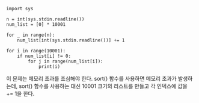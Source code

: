 ```
import sys

n = int(sys.stdin.readline())
num_list = [0] * 10001

for _ in range(n):
    num_list[int(sys.stdin.readline())] += 1

for i in range(10001):
    if num_list[i] != 0:
        for j in range(num_list[i]):
            print(i)
```



이 문제는 메모리 초과를 조심해야 한다. sort() 함수를 사용하면 메모리 초과가 발생하는데, sort() 함수를 사용하는 대신 10001 크기의 리스트를 만들고 각 인덱스에 값을 += 1을 한다.  